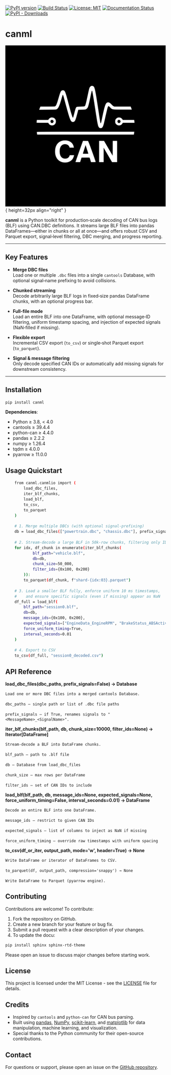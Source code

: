 <!-- Top‐level Badges -->
[![PyPI version](https://img.shields.io/pypi/v/canml.svg)](https://pypi.org/project/canml/)
[![Build Status](https://github.com/cosminmemetea/canml/actions/workflows/ci.yml/badge.svg)](https://github.com/cosminmemetea/canml/actions)
[![License: MIT](https://img.shields.io/badge/License-MIT-blue.svg)](LICENSE)
[![Documentation Status](https://readthedocs.org/projects/canml/badge/?version=latest)](https://canml.readthedocs.io/)
[![PyPI - Downloads](https://img.shields.io/pypi/dm/canml?style=flat-square)](https://pypistats.org/packages/canml)

# canml 
![canml icon](docs/source/_static/canml-icon.svg){ height=32px align="right" }

**canml** is a Python toolkit for production‐scale decoding of CAN bus logs (BLF) using CAN.DBC definitions. It streams large BLF files into pandas DataFrames—either in chunks or all at once—and offers robust CSV and Parquet export, signal‐level filtering, DBC merging, and progress reporting.

---

## Key Features

- **Merge DBC files**  
  Load one or multiple `.dbc` files into a single `cantools` Database, with optional signal‐name prefixing to avoid collisions.

- **Chunked streaming**  
  Decode arbitrarily large BLF logs in fixed‐size pandas DataFrame chunks, with an optional progress bar.

- **Full‐file mode**  
  Load an entire BLF into one DataFrame, with optional message‐ID filtering, uniform timestamp spacing, and injection of expected signals (NaN‐filled if missing).

- **Flexible export**  
  Incremental CSV export (`to_csv`) or single‐shot Parquet export (`to_parquet`).

- **Signal & message filtering**  
  Only decode specified CAN IDs or automatically add missing signals for downstream consistency.

---

## Installation

```bash
pip install canml
```

**Dependencies**:

- Python ≥ 3.8, < 4.0
- cantools ≥ 39.4.4
- python-can ≥ 4.4.0
- pandas ≥ 2.2.2
- numpy ≥ 1.26.4
- tqdm ≥ 4.0.0
- pyarrow ≥ 11.0.0

## Usage Quickstart

```bash
    from canml.canmlio import (
        load_dbc_files,
        iter_blf_chunks,
        load_blf,
        to_csv,
        to_parquet
    )

    # 1. Merge multiple DBCs (with optional signal‐prefixing)
    db = load_dbc_files(["powertrain.dbc", "chassis.dbc"], prefix_signals=True)

    # 2. Stream‐decode a large BLF in 50k‐row chunks, filtering only IDs 0x100 & 0x200
    for idx, df_chunk in enumerate(iter_blf_chunks(
            blf_path="vehicle.blf",
            db=db,
            chunk_size=50_000,
            filter_ids={0x100, 0x200}
        )):
        to_parquet(df_chunk, f"shard-{idx:03}.parquet")

    # 3. Load a smaller BLF fully, enforce uniform 10 ms timestamps,
    #    and ensure specific signals (even if missing) appear as NaN
    df_full = load_blf(
        blf_path="session0.blf",
        db=db,
        message_ids={0x100, 0x200},
        expected_signals=["EngineData_EngineRPM", "BrakeStatus_ABSActive"],
        force_uniform_timing=True,
        interval_seconds=0.01
    )

    # 4. Export to CSV
    to_csv(df_full, "session0_decoded.csv")

```

## API Reference

**load_dbc_files(dbc_paths, prefix_signals=False) → Database**
      
    Load one or more DBC files into a merged cantools Database.

    dbc_paths – single path or list of .dbc file paths

    prefix_signals – if True, renames signals to "<MessageName>_<SignalName>".

**iter_blf_chunks(blf_path, db, chunk_size=10000, filter_ids=None) → Iterator[DataFrame]**

    Stream‐decode a BLF into DataFrame chunks.

    blf_path – path to .blf file

    db – Database from load_dbc_files

    chunk_size – max rows per DataFrame

    filter_ids – set of CAN IDs to include

**load_blf(blf_path, db, message_ids=None, expected_signals=None, force_uniform_timing=False, interval_seconds=0.01) → DataFrame**

    Decode an entire BLF into one DataFrame.

    message_ids – restrict to given CAN IDs

    expected_signals – list of columns to inject as NaN if missing

    force_uniform_timing – override raw timestamps with uniform spacing

**to_csv(df_or_iter, output_path, mode='w', header=True) → None**

    Write DataFrame or iterator of DataFrames to CSV.

    to_parquet(df, output_path, compression='snappy') → None
    
    Write DataFrame to Parquet (pyarrow engine).


## Contributing

Contributions are welcome! To contribute:

1. Fork the repository on GitHub.
2. Create a new branch for your feature or bug fix.
3. Submit a pull request with a clear description of your changes.
4. To update the docu:
 
 ```bash
pip install sphinx sphinx-rtd-theme
```

Please open an issue to discuss major changes before starting work.

## License

This project is licensed under the MIT License - see the [LICENSE](LICENSE) file for details.

## Credits

- Inspired by `cantools` and `python-can` for CAN bus parsing.
- Built using [pandas](https://pandas.pydata.org/), [NumPy](https://numpy.org/), [scikit-learn](https://scikit-learn.org/stable/), and [matplotlib](https://matplotlib.org/) for data manipulation, machine learning, and visualization.
- Special thanks to the Python community for their open-source contributions.

## Contact

For questions or support, please open an issue on the [GitHub repository](https://github.com/cosminmemetea/canml).